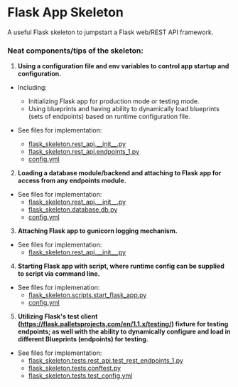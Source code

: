 # Flask App Skeleton

A useful Flask skeleton to jumpstart a Flask web/REST API framework.

### Neat components/tips of the skeleton:

1. **Using a configuration file and env variables to control app startup and configuration.**
  
  - Including:
    - Initializing Flask app for production mode or testing mode.
    - Using blueprints and having ability to dynamically load blueprints (sets of endpoints) based on runtime configuration file.  

  - See files for implementation:  
    - [flask_skeleton.rest_api.\_\_init\_\_.py](flask_skeleton/rest_api/__init__.py)  
    - [flask_skeleton.rest_api.endpoints_1.py](flask_skeleton/rest_api/endpoints_1.py)  
    - [config.yml](config.yml)  

2. **Loading a database module/backend and attaching to Flask app for access from any endpoints module.**  

  - See files for implementation:  
    - [flask_skeleton.rest_api.\_\_init\_\_.py](flask_skeleton/rest_api/__init__.py)  
    - [flask_skeleton.database.db.py](flask_skeleton/database/db.py)  
    - [config.yml](config.yml)  

3. **Attaching Flask app to gunicorn logging mechanism.**  

  - See files for implementation:  
    - [flask_skeleton.rest_api.\_\_init\_\_.py](flask_skeleton/rest_api/__init__.py)  

4. **Starting Flask app with script, where runtime config can be supplied to script via command line.**  

  - See files for implemenation:  
    - [flask_skeleton.scripts.start_flask_app.py](flask_skeleton/scripts/start_flask_app.py)  
    - [config.yml](config.yml)   

5. **Utilizing Flask's test client (https://flask.palletsprojects.com/en/1.1.x/testing/) fixture for testing endpoints; as well with the ability to dynamically configure and load in different Blueprints (endpoints) for testing.**  

  - See files for implementation:  
    - [flask_skeleton.tests.rest_api.test_rest_endpoints_1.py](flask_skeleton/tests/rest_api/test_rest_api_endpoints_1.py)  
    - [flask_skeleton.tests.conftest.py](flask_skeleton/tests/conftest.py)  
    - [flask_skeleton.tests.test_config.yml](flask_skeleton/tests/test_config.py)  

